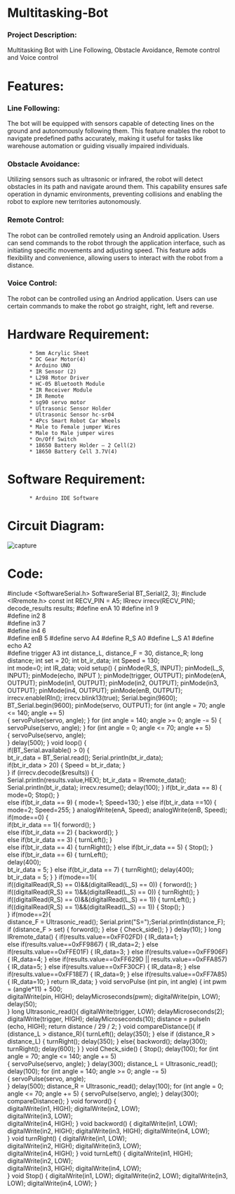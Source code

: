 # Multitasking-Bot

<h3>Project Description:</h3> Multitasking Bot with Line Following, Obstacle Avoidance, Remote control and Voice control

<h1>Features:</h1>

<h3>Line Following:</h3>
                  The bot will be equipped with sensors capable of detecting lines on the ground and autonomously following them. This feature enables the robot to navigate predefined paths accurately, making it useful for tasks like warehouse automation or guiding visually impaired individuals.

<h3>Obstacle Avoidance:</h3>
                  Utilizing sensors such as ultrasonic or infrared, the robot will detect obstacles in its path and navigate around them. This capability ensures safe operation in dynamic environments, preventing collisions and enabling the robot to explore new territories autonomously.

<h3>Remote Control:</h3>
                  The robot can be controlled remotely using an Android application. Users can send commands to the robot through the application interface, such as initiating specific movements and adjusting speed. This feature adds flexibility and convenience, allowing users to interact with the robot from a distance.

<h3>Voice Control:</h3>
                  The robot can be controlled using an Andriod application. Users can use certain commands to make the robot go straight, right, left and reverse.


# Hardware Requirement: #
           * 5mm Acrylic Sheet 
           * DC Gear Motor(4)
           * Arduino UNO
           * IR Sensor (2)
           * L298 Motor Driver 
           * HC-05 Bluetooth Module 
           * IR Receiver Module
           * IR Remote 
           * sg90 servo motor
           * Ultrasonic Sensor Holder 
           * Ultrasonic Sensor hc-sr04 
           * 4Pcs Smart Robot Car Wheels 
           * Male to Female jumper Wires
           * Male to Male jumper wires
           * On/Off Switch
           * 18650 Battery Holder – 2 Cell(2)
           * 18650 Battery Cell 3.7V(4)

# Software Requirement: #
           * Arduino IDE Software

<h1>Circuit Diagram:</h1>


![capture](https://github.com/user-attachments/assets/c8c2cd8b-de20-4d96-b383-4cbdb782ac4c)

# Code: #

#include <SoftwareSerial.h>
SoftwareSerial BT_Serial(2, 3); 
#include <IRremote.h>
const int RECV_PIN = A5;
IRrecv irrecv(RECV_PIN);
decode_results results;
#define enA 10 
#define in1 9  
#define in2 8  
#define in3 7  
#define in4 6  
#define enB 5 
#define servo A4
#define R_S A0 
#define L_S A1 
#define echo A2    
#define trigger A3 
int distance_L, distance_F = 30, distance_R;
long distance;
int set = 20;
int bt_ir_data; 
int Speed = 130;  
int mode=0;
int IR_data;
void setup()
{ 
     pinMode(R_S, INPUT); 
     pinMode(L_S, INPUT); 
     pinMode(echo, INPUT );
     pinMode(trigger, OUTPUT); 
     pinMode(enA, OUTPUT); 
     pinMode(in1, OUTPUT); 
     pinMode(in2, OUTPUT); 
     pinMode(in3, OUTPUT); 
     pinMode(in4, OUTPUT); 
     pinMode(enB, OUTPUT); 
     irrecv.enableIRIn(); 
     irrecv.blink13(true);
     Serial.begin(9600); 
     BT_Serial.begin(9600); 
     pinMode(servo, OUTPUT);
     for (int angle = 70; angle <= 140; angle += 5)  
     {
          servoPulse(servo, angle); 
     }
     for (int angle = 140; angle >= 0; angle -= 5)
     {
          servoPulse(servo, angle); 
     }
     for (int angle = 0; angle <= 70; angle += 5)  
     {
          servoPulse(servo, angle);  
     }
     delay(500);
}
void loop()
{  
     if(BT_Serial.available() > 0)
     {  
          bt_ir_data = BT_Serial.read(); 
          Serial.println(bt_ir_data);     
          if(bt_ir_data > 20)
              {
                     Speed = bt_ir_data;
              }      
     }
     if (irrecv.decode(&results))
     {  
          Serial.println(results.value,HEX);
          bt_ir_data = IRremote_data();
          Serial.println(bt_ir_data); 
          irrecv.resume(); 
          delay(100);
     }
     if(bt_ir_data == 8)
     {
          mode=0; Stop();
     }    
     else if(bt_ir_data == 9)
     {
          mode=1; Speed=130;
     } 
     else if(bt_ir_data ==10)
     {
          mode=2; Speed=255;
     } 
     analogWrite(enA, Speed); 
     analogWrite(enB, Speed); 
     if(mode==0)
     {     
         if(bt_ir_data == 1){
         forword(); 
     }  
     else if(bt_ir_data == 2)
    {
        backword();
    }  
    else if(bt_ir_data == 3)
   {
        turnLeft();
   }  
    else if(bt_ir_data == 4)
    {
        turnRight();
    } 
    else if(bt_ir_data == 5)
   {
       Stop(); 
   }     
   else if(bt_ir_data == 6)
  {
       turnLeft();  
       delay(400);  
       bt_ir_data = 5;
   }
   else if(bt_ir_data == 7)
   {
       turnRight(); 
       delay(400);  
       bt_ir_data = 5;
    }
 }
if(mode==1){    
if((digitalRead(R_S) == 0)&&(digitalRead(L_S) == 0))
{
forword();
}  
if((digitalRead(R_S) == 1)&&(digitalRead(L_S) == 0))
{
turnRight();
}
if((digitalRead(R_S) == 0)&&(digitalRead(L_S) == 1))
{
turnLeft();
} 
if((digitalRead(R_S) == 1)&&(digitalRead(L_S) == 1))
{
Stop();
}     
} 
if(mode==2){    
distance_F = Ultrasonic_read();
 Serial.print("S=");Serial.println(distance_F);
  if (distance_F > set)
{
forword();
}
  else
{
Check_side();
}
}
delay(10);
}
long IRremote_data()
{
if(results.value==0xFF02FD)
{
IR_data=1;
}  
else if(results.value==0xFF9867)
{
IR_data=2;
} 
else if(results.value==0xFFE01F)
{
IR_data=3;
} 
else if(results.value==0xFF906F)
{
IR_data=4;
} 
else if(results.value==0xFF629D || results.value==0xFFA857)
{
IR_data=5;
} 
else if(results.value==0xFF30CF)
{
IR_data=8;
} 
else if(results.value==0xFF18E7)
{
IR_data=9;
} 
else if(results.value==0xFF7A85)
{
IR_data=10;
} 
return IR_data;
}
void servoPulse (int pin, int angle)
{
int pwm = (angle*11) + 500;      
 digitalWrite(pin, HIGH);
 delayMicroseconds(pwm);
 digitalWrite(pin, LOW);
 delay(50);                  
}
long Ultrasonic_read(){
  digitalWrite(trigger, LOW);
  delayMicroseconds(2);
  digitalWrite(trigger, HIGH);
  delayMicroseconds(10);
  distance = pulseIn (echo, HIGH);
  return distance / 29 / 2;
}
void compareDistance(){
       if (distance_L > distance_R){
  turnLeft();
  delay(350);
  }
  else if (distance_R > distance_L)
{
  turnRight();
  delay(350);
  }
  else{
  backword();
  delay(300);
  turnRight();
  delay(600);
  }
}
void Check_side()
{
    Stop();
    delay(100);
 for (int angle = 70; angle <= 140; angle += 5)  
{
   servoPulse(servo, angle); 
 }
    delay(300);
    distance_L = Ultrasonic_read();
    delay(100);
  for (int angle = 140; angle >= 0; angle -= 5)  
{
   servoPulse(servo, angle);  
}
    delay(500);
    distance_R = Ultrasonic_read();
    delay(100);
 for (int angle = 0; angle <= 70; angle += 5) 
{
   servoPulse(servo, angle);  }
    delay(300);
    compareDistance();
}
void forword()
{  
digitalWrite(in1, HIGH); 
digitalWrite(in2, LOW);  
digitalWrite(in3, LOW);  
digitalWrite(in4, HIGH); 
}
void backword()
{ 
digitalWrite(in1, LOW);  
digitalWrite(in2, HIGH); 
digitalWrite(in3, HIGH); 
digitalWrite(in4, LOW);  
}
void turnRight()
{ 
digitalWrite(in1, LOW);  
digitalWrite(in2, HIGH); 
digitalWrite(in3, LOW);  
digitalWrite(in4, HIGH); 
}
void turnLeft()
{ 
digitalWrite(in1, HIGH); 
digitalWrite(in2, LOW);  
digitalWrite(in3, HIGH); 
digitalWrite(in4, LOW);  
}
void Stop()
{ 
digitalWrite(in1, LOW); 
digitalWrite(in2, LOW); 
digitalWrite(in3, LOW); 
digitalWrite(in4, LOW); 
}


